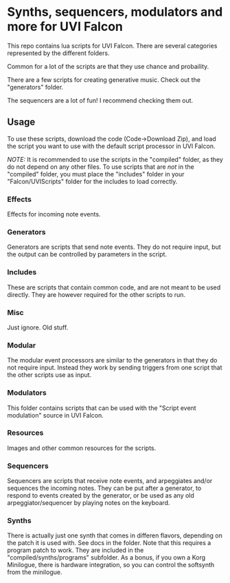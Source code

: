 # Synths, sequencers, modulators and more for UVI Falcon

This repo contains lua scripts for UVI Falcon.
There are several categories represented by the different folders.

Common for a lot of the scripts are that they use chance and probaility.

There are a few scripts for creating generative music. Check out the "generators" folder.

The sequencers are a lot of fun! I recommend checking them out.
## Usage
To use these scripts, download the code (Code->Download Zip), and load the script you want to use with the default script processor in UVI Falcon.

*NOTE:* It is recommended to use the scripts in the "compiled" folder, as they do not depend on any other files.
To use scripts that are _not_ in the "compiled" folder, you must place the "includes" folder in your "Falcon/UVIScripts" folder for the includes to load correctly.
### Effects
Effects for incoming note events.
### Generators
Generators are scripts that send note events. They do not require input, but the output can be controlled by parameters in the script.
### Includes
These are scripts that contain common code, and are not meant to be used directly. They are however required for the other scripts to run.
### Misc
Just ignore. Old stuff.
### Modular
The modular event processors are similar to the generators in that they do not require input. Instead they work by sending triggers from one script that the other scripts use as input.
### Modulators
This folder contains scripts that can be used with the "Script event modulation" source in UVI Falcon.
### Resources
Images and other common resources for the scripts.
### Sequencers
Sequencers are scripts that receive note events, and arpeggiates and/or sequences the incoming notes. They can be put after a generator, to respond to events created by the generator, or be used as any old arpeggiator/sequencer by playing notes on the keyboard.
### Synths
There is actually just one synth that comes in differen flavors, depending on the patch it is used with. See docs in the folder. Note that this requires a program patch to work. They are included in the "compiled/synths/programs" subfolder. As a bonus, if you own a Korg Minilogue, there is hardware integration, so you can control the softsynth from the minilogue.
